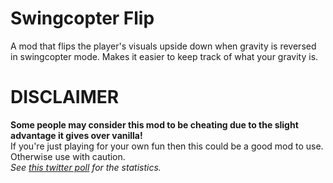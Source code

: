 # Swingcopter Flip
A mod that flips the player's visuals upside down when gravity is reversed in swingcopter mode. Makes it easier to keep track of what your gravity is.

# DISCLAIMER
**Some people may consider this mod to be cheating due to the slight advantage it gives over vanilla!**  
If you're just playing for your own fun then this could be a good mod to use. Otherwise use with caution.  
*See [this twitter poll](https://x.com/rgc_exists/status/1859424853176066156) for the statistics.*